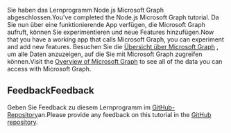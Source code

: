 <!-- markdownlint-disable MD002 MD041 -->

<span data-ttu-id="9ec7e-101">Sie haben das Lernprogramm Node.js Microsoft Graph abgeschlossen.</span><span class="sxs-lookup"><span data-stu-id="9ec7e-101">You've completed the Node.js Microsoft Graph tutorial.</span></span> <span data-ttu-id="9ec7e-102">Da Sie nun über eine funktionierende App verfügen, die Microsoft Graph aufruft, können Sie experimentieren und neue Features hinzufügen.</span><span class="sxs-lookup"><span data-stu-id="9ec7e-102">Now that you have a working app that calls Microsoft Graph, you can experiment and add new features.</span></span> <span data-ttu-id="9ec7e-103">Besuchen Sie die [Übersicht über Microsoft Graph](/graph/overview) , um alle Daten anzuzeigen, auf die Sie mit Microsoft Graph zugreifen können.</span><span class="sxs-lookup"><span data-stu-id="9ec7e-103">Visit the [Overview of Microsoft Graph](/graph/overview) to see all of the data you can access with Microsoft Graph.</span></span>

## <a name="feedback"></a><span data-ttu-id="9ec7e-104">Feedback</span><span class="sxs-lookup"><span data-stu-id="9ec7e-104">Feedback</span></span>

<span data-ttu-id="9ec7e-105">Geben Sie Feedback zu diesem Lernprogramm im [GitHub-Repository](https://github.com/microsoftgraph/msgraph-training-nodeexpressapp)an.</span><span class="sxs-lookup"><span data-stu-id="9ec7e-105">Please provide any feedback on this tutorial in the [GitHub repository](https://github.com/microsoftgraph/msgraph-training-nodeexpressapp).</span></span>
